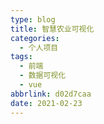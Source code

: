 ```yaml
---
type: blog
title: 智慧农业可视化
categories:
  - 个人项目
tags:
  - 前端
  - 数据可视化
  - vue
abbrlink: d02d7caa
date: 2021-02-23
---
```

